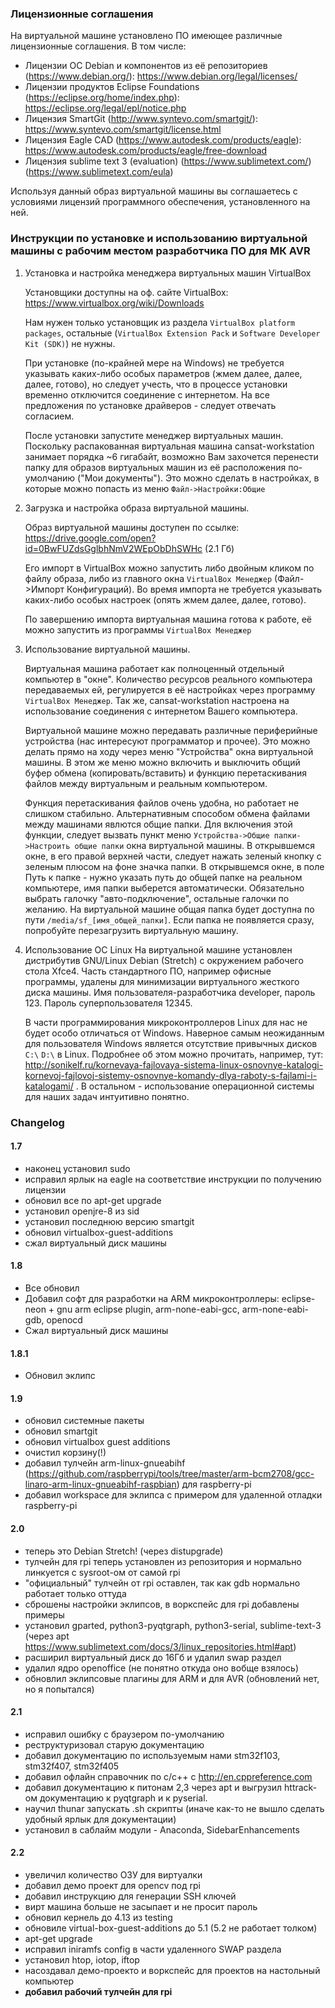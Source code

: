 ### Лицензионные соглашения

На виртуальной машине установлено ПО имеющее различные лицензионные соглашения. В том числе:

* Лицензии ОС Debian и компонентов из её репозиториев (https://www.debian.org/): https://www.debian.org/legal/licenses/
* Лицензии продуктов Eclipse Foundations (https://eclipse.org/home/index.php): https://eclipse.org/legal/epl/notice.php
* Лицензия SmartGit (http://www.syntevo.com/smartgit/): https://www.syntevo.com/smartgit/license.html
* Лицензия Eagle CAD (https://www.autodesk.com/products/eagle): https://www.autodesk.com/products/eagle/free-download
* Лицензия sublime text 3 (evaluation) (https://www.sublimetext.com/) (https://www.sublimetext.com/eula)

Используя данный образ виртуальной машины вы соглашаетесь с условиями лицензий программного обеспечения, установленного на ней.


### Инструкции по установке и использованию виртуальной машины с рабочим местом разработчика ПО для МК AVR

1. Установка и настройка менеджера виртуальных машин VirtualBox 

    Установщики доступны на оф. сайте VirtualBox: https://www.virtualbox.org/wiki/Downloads

    Нам нужен только установщик из раздела `VirtualBox platform packages`, остальные (`VirtualBox Extension Pack` и `Software Developer Kit (SDK)`) не нужны.
    
    При установке (по-крайней мере на Windows) не требуется указывать каких-либо особых параметров (жмем далее, далее, далее, готово), но следует учесть, что в процессе установки временно отключится соединение с интернетом. На все предложения по установке драйверов - следует отвечать согласием.


    После установки запустите менеджер виртуальных машин.
    Поскольку распакованная виртуальная машина cansat-workstation занимает порядка ~6 гигабайт, возможно Вам захочется перенести папку для образов виртуальных машин из её расположения по-умолчанию ("Мои документы"). Это можно сделать в настройках, в которые можно попасть из меню `Файл->Настройки:Общие`

2. Загрузка и настройка образа виртуальной машины.

    Образ виртуальной машины доступен по ссылке:  https://drive.google.com/open?id=0BwFUZdsGglbhNmV2WEpObDhSWHc (2.1 Гб)
    
    Его импорт в VirtualBox можно запустить либо двойным кликом по файлу образа, либо из главного окна `VirtualBox Менеджер` (Файл->Импорт Конфигураций). Во время импорта не требуется указывать каких-либо особых настроек (опять жмем далее, далее, готово).

    По завершению импорта виртуальная машина готова к работе, её можно запустить из программы `VirtualBox Менеджер`


4. Использование виртуальной машины.

    Виртуальная машина работает как полноценный отдельный компьютер в "окне".
    Количество ресурсов реального компьютера передаваемых ей, регулируется в её настройках через программу `VirtualBox Менеджер`.
    Так же, cansat-workstation настроена на использование соединения с интернетом Вашего компьютера.
    
    Виртуальной машине можно передавать различные периферийные устройства (нас интересуют программатор и прочее). Это можно делать прямо на ходу через меню "Устройства" окна виртуальной машины. В этом же меню можно включить и выключить общий буфер обмена (копировать/вставить) и функцию перетаскивания файлов между виртуальным и реальным компьютером.

    Функция перетаскивания файлов очень удобна, но работает не слишком стабильно. Альтернативным способом обмена файлами между машинами явлются общие папки. Для включения этой функции, следует вызвать пункт меню `Устройства->Общие папки->Настроить общие папки` окна виртуальной машины. В открывшемся окне, в его правой верхней части, следует нажать зеленый кнопку с зеленым плюсом на фоне значка папки. В открывшемся окне, в поле Путь к папке - нужно указать путь до общей папке на реальном компьютере, имя папки выберется автоматически. Обязательно выбрать галочку "авто-подключение", остальные галочки по желанию. 
    На виртуальной машине общая папка будет доступна по пути `/media/sf_[имя_общей_папки]`. Если папка не появляется сразу, попробуйте перезагрузить виртуальную машину.


5. Использование ОС Linux
    На виртуальной машине установлен дистрибутив GNU/Linux Debian (Stretch) с окружением рабочего стола Xfce4. Часть стандартного ПО, 
    например офисные программы, удалены для минимизации виртуального жесткого диска машины. Имя пользователя-разработчика developer, пароль 123. Пароль суперпользователя 12345.

    В части программирования микроконтроллеров Linux для нас не будет особо отличаться от Windows. Наверное самым неожиданным для пользователя Windows является отсутствие привычных дисков `C:\` `D:\` в Linux. Подробнее об этом можно прочитать, например, тут: http://sonikelf.ru/kornevaya-fajlovaya-sistema-linux-osnovnye-katalogi-kornevoj-fajlovoj-sistemy-osnovnye-komandy-dlya-raboty-s-fajlami-i-katalogami/ . В остальном - использование операционной системы для наших задач интуитивно понятно.



### Changelog


#### 1.7 
- наконец установил sudo
- исправил ярлык на eagle на соответствие инструкции по получению лицензии
- обновил все по apt-get upgrade 
- установил openjre-8 из sid
- установил последнюю версию smartgit
- обновил virtualbox-guest-additions
- сжал виртуальный диск машины


#### 1.8
- Все обновил
- Добавил софт для разработки на ARM микроконтроллеры: eclipse-neon + gnu arm eclipse plugin, arm-none-eabi-gcc, arm-none-eabi-gdb, openocd
- Сжал виртуальный диск машины


#### 1.8.1
- Обновил эклипс


#### 1.9
- обновил системные пакеты
- обновил smartgit
- обновил virtualbox guest additions
- очистил корзину(!)
- добавил тулчейн arm-linux-gnueabihf (https://github.com/raspberrypi/tools/tree/master/arm-bcm2708/gcc-linaro-arm-linux-gnueabihf-raspbian) для raspberry-pi
- добавил workspace для эклипса с примером для удаленной отладки raspberry-pi


#### 2.0
- теперь это Debian Stretch! (через distupgrade)
- тулчейн для rpi теперь установлен из репозитория и нормально линкуется с sysroot-ом от самой rpi
- "официальный" тулчейн от rpi оставлен, так как gdb нормально работает только оттуда
- сброшены настройки эклипсов, в воркспейс для rpi добавлены примеры
- установил gparted, python3-pyqtgraph, python3-serial, sublime-text-3 (через apt https://www.sublimetext.com/docs/3/linux_repositories.html#apt)
- расширил виртуальный диск до 16Гб и удалил swap раздел
- удалил ядро openoffice (не понятно откуда оно вобще взялось)
- обновлил эклипсовые плагины для ARM и для AVR (обновлений нет, но я попытался)



#### 2.1
- исправил ошибку с браузером по-умолчанию
- реструктуризовал старую документацию
- добавил документацию по используемым нами stm32f103, stm32f407, stm32f405
- добавил офлайн справочник по с/с++ с http://en.cppreference.com
- добавил документацию к питонам 2,3 через apt и выгрузил httrack-ом документацию к pyqtgraph и к pyserial.
- научил thunar запускать .sh скрипты (иначе как-то не вышло сделать удобный ярлык для документации)
- установил в саблайм модули - Anaconda, SidebarEnhancements

#### 2.2
- увеличил количество ОЗУ для виртуалки
- добавил демо проект для opencv под rpi
- добавил инструкцию для генерации SSH ключей
- вирт машина больше не засыпает и не просит пароль
- обновил кернель до 4.13 из testing
- обновиле virtual-box-guest-additions до 5.1 (5.2 не работает толком)
- apt-get upgrade
- исправил iniramfs config в части удаленного SWAP раздела
- установил htop, iotop, iftop
- насоздавал демо-проекто и воркспейс для проектов на настольный компьютер
- **добавил рабочий тулчейн для rpi**
